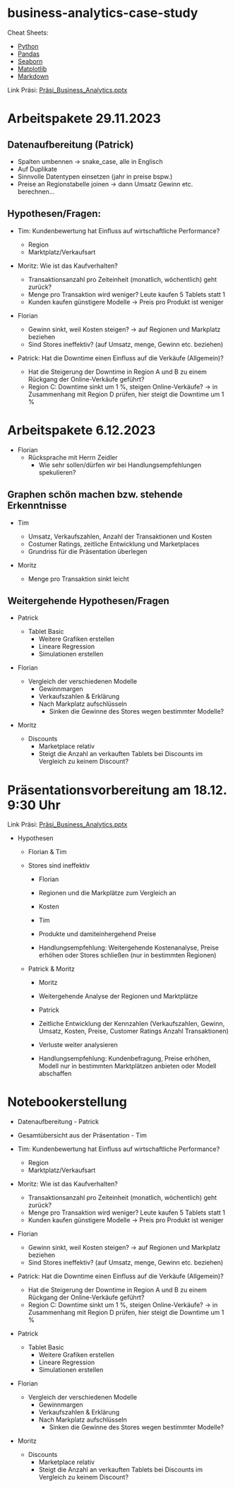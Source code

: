 # business-analytics-case-study

Cheat Sheets:

- [Python](https://github.com/FavioVazquez/ds-cheatsheets/blob/master/Python/Python_Crash_Course/Beginners-Python-Cheat-Sheet.pdfF)
- [Pandas](https://pandas.pydata.org/Pandas_Cheat_Sheet.pdf)
- [Seaborn](https://images.datacamp.com/image/upload/v1676302629/Marketing/Blog/Seaborn_Cheat_Sheet.pdf)
- [Matplotlib](https://matplotlib.org/cheatsheets/)
- [Markdown](https://github.com/adam-p/markdown-here/wiki/Markdown-Cheatsheet)

Link Präsi: [Präsi_Business_Analytics.pptx](https://fhbi-my.sharepoint.com/:p:/g/personal/tim_strulik_fhbi_onmicrosoft_com/EV1QVUrv73JBpa6JS5QQSeEBPm-4y6tKjFnK5epyjhhUjw?e=2MNd61)

# Arbeitspakete 29.11.2023

## Datenaufbereitung (Patrick)

- Spalten umbennen → snake_case, alle in Englisch
- Auf Duplikate
- Sinnvolle Datentypen einsetzen (jahr in preise bspw.)
- Preise an Regionstabelle joinen → dann Umsatz Gewinn etc. berechnen...

## Hypothesen/Fragen:

- Tim: Kundenbewertung hat Einfluss auf wirtschaftliche Performance?

  - Region
  - Marktplatz/Verkaufsart
- Moritz: Wie ist das Kaufverhalten?

  - Transaktionsanzahl pro Zeiteinheit (monatlich, wöchentlich) geht zurück?
  - Menge pro Transaktion wird weniger? Leute kaufen 5 Tablets statt 1
  - Kunden kaufen günstigere Modelle → Preis pro Produkt ist weniger
- Florian

  - Gewinn sinkt, weil Kosten steigen? → auf Regionen und Markplatz beziehen
  - Sind Stores ineffektiv? (auf Umsatz, menge, Gewinn etc. beziehen)
- Patrick: Hat die Downtime einen Einfluss auf die Verkäufe (Allgemein)?

  - Hat die Steigerung der Downtime in Region A und B zu einem Rückgang der Online-Verkäufe geführt?
  - Region C: Downtime sinkt um 1 %, steigen Online-Verkäufe? → in Zusammenhang mit Region D prüfen, hier steigt die Downtime um 1 %

# Arbeitspakete 6.12.2023

- Florian
  - Rücksprache mit Herrn Zeidler
    - Wie sehr sollen/dürfen wir bei Handlungsempfehlungen spekulieren?

## Graphen schön machen bzw. stehende Erkenntnisse

- Tim

  - Umsatz, Verkaufszahlen, Anzahl der Transaktionen und Kosten
  - Costumer Ratings, zeitliche Entwicklung und Marketplaces
  - Grundriss für die Präsentation überlegen
- Moritz

  - Menge pro Transaktion sinkt leicht

## Weitergehende Hypothesen/Fragen

- Patrick

  - Tablet Basic
    - Weitere Grafiken erstellen
    - Lineare Regression
    - Simulationen erstellen
- Florian

  - Vergleich der verschiedenen Modelle
    - Gewinnmargen
    - Verkaufszahlen & Erklärung
    - Nach Markplatz aufschlüsseln
      - Sinken die Gewinne des Stores wegen bestimmter Modelle?
- Moritz

  - Discounts
    - Marketplace relativ
    - Steigt die Anzahl an verkauften Tablets bei Discounts im Vergleich zu keinem Discount?

# Präsentationsvorbereitung am 18.12. 9:30 Uhr

Link Präsi: [Präsi_Business_Analytics.pptx](https://fhbi-my.sharepoint.com/:p:/g/personal/tim_strulik_fhbi_onmicrosoft_com/EV1QVUrv73JBpa6JS5QQSeEBPm-4y6tKjFnK5epyjhhUjw?e=2MNd61)

- Hypothesen

  - Florian & Tim
  - Stores sind ineffektiv
    - Florian
    - Regionen und die Markplätze zum Vergleich an
    - Kosten

    - Tim
    - Produkte und damiteinhergehend Preise

    - Handlungsempfehlung: Weitergehende Kostenanalyse, Preise erhöhen oder Stores schließen (nur in bestimmten Regionen)

  - Patrick & Moritz
    - Moritz
    - Weitergehende Analyse der Regionen und Marktplätze

    - Patrick
    - Zeitliche Entwicklung der Kennzahlen (Verkaufszahlen, Gewinn, Umsatz, Kosten, Preise, Customer Ratings Anzahl Transaktionen)
    - Verluste weiter analysieren

    - Handlungsempfehlung: Kundenbefragung, Preise erhöhen, Modell nur in bestimmten Marktplätzen anbieten oder Modell abschaffen

# Notebookerstellung

- Datenaufbereitung - Patrick
- Gesamtübersicht aus der Präsentation - Tim

- Tim: Kundenbewertung hat Einfluss auf wirtschaftliche Performance?

  - Region
  - Marktplatz/Verkaufsart
- Moritz: Wie ist das Kaufverhalten?

  - Transaktionsanzahl pro Zeiteinheit (monatlich, wöchentlich) geht zurück?
  - Menge pro Transaktion wird weniger? Leute kaufen 5 Tablets statt 1
  - Kunden kaufen günstigere Modelle → Preis pro Produkt ist weniger
- Florian

  - Gewinn sinkt, weil Kosten steigen? → auf Regionen und Markplatz beziehen
  - Sind Stores ineffektiv? (auf Umsatz, menge, Gewinn etc. beziehen)
- Patrick: Hat die Downtime einen Einfluss auf die Verkäufe (Allgemein)?

  - Hat die Steigerung der Downtime in Region A und B zu einem Rückgang der Online-Verkäufe geführt?
  - Region C: Downtime sinkt um 1 %, steigen Online-Verkäufe? → in Zusammenhang mit Region D prüfen, hier steigt die Downtime um 1 %

- Patrick

  - Tablet Basic
    - Weitere Grafiken erstellen
    - Lineare Regression
    - Simulationen erstellen
- Florian

  - Vergleich der verschiedenen Modelle
    - Gewinnmargen
    - Verkaufszahlen & Erklärung
    - Nach Markplatz aufschlüsseln
      - Sinken die Gewinne des Stores wegen bestimmter Modelle?
- Moritz

  - Discounts
    - Marketplace relativ
    - Steigt die Anzahl an verkauften Tablets bei Discounts im Vergleich zu keinem Discount?